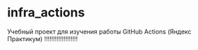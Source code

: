 # infra_actions
Учебный проект для изучения работы GitHub Actions (Яндекс Практикум)
!!!!!!!!!!!!!!!!!!!